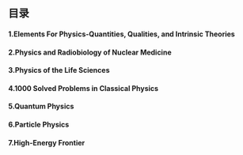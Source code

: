 ## 目录

#### 1.Elements For Physics-Quantities, Qualities, and Intrinsic Theories
#### 2.Physics and Radiobiology of Nuclear Medicine
#### 3.Physics of the Life Sciences
#### 4.1000 Solved Problems in Classical Physics
#### 5.Quantum Physics
#### 6.Particle Physics
#### 7.High-Energy Frontier

